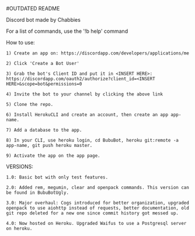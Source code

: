 #OUTDATED README

Discord bot made by Chabbies


For a list of commands, use the '!b help' command


How to use:

    1) Create an app on: https://discordapp.com/developers/applications/me
    
    2) Click 'Create a Bot User'
    
    3) Grab the bot's Client ID and put it in <INSERT HERE>: https://discordapp.com/oauth2/authorize?client_id=<INSERT HERE>&scope=bot&permissions=0
    
    4) Invite the bot to your channel by clicking the above link
    
    5) Clone the repo.

    6) Install HerokuCLI and create an account, then create an app app-name.

    7) Add a database to the app.

    8) In your CLI, use heroku login, cd BubuBot, heroku git:remote -a app-name, git push heroku master.

    9) Activate the app on the app page.


VERSIONS:
    
    1.0: Basic bot with only test features.

    2.0: Added rem, megumin, clear and openpack commands. This version can be found in BubuBotUgly.

    3.0: Major overhaul: Cogs introduced for better organization, upgraded openpack to use aiohttp instead of requests, better documentation, old git repo deleted for a new one since commit history got messed up.
    
    4.0: Now hosted on Heroku. Upgraded Waifus to use a Postgresql server on heroku.